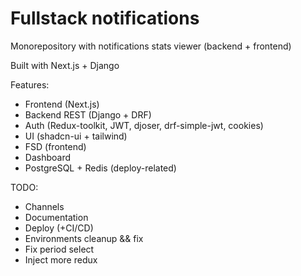 # Fullstack notifications

Monorepository with notifications stats viewer (backend + frontend)

Built with Next.js + Django

Features:

- Frontend (Next.js)
- Backend REST (Django + DRF)
- Auth (Redux-toolkit, JWT, djoser, drf-simple-jwt, cookies)
- UI (shadcn-ui + tailwind)
- FSD (frontend)
- Dashboard
- PostgreSQL + Redis (deploy-related)

TODO:

- Channels
- Documentation
- Deploy (+CI/CD)
- Environments cleanup && fix
- Fix period select
- Inject more redux
